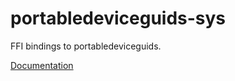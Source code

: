 # portabledeviceguids-sys #
FFI bindings to portabledeviceguids.

[Documentation](https://retep998.github.io/doc/portabledeviceguids-sys/)
